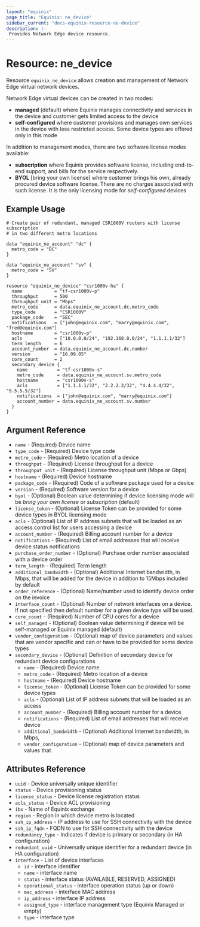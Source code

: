 ```yaml
---
layout: "equinix"
page_title: "Equinix: ne_device"
sidebar_current: "docs-equinix-resource-ne-device"
description: |-
 Provides Network Edge device resource.
---
```


# Resource: ne_device

Resource `equinix_ne_device` allows creation and management of Network Edge virtual
network devices.

Network Edge virtual devices can be created in two modes:

* **managed** (default) where Equinix manages connectivity and services in the
device and customer gets limited access to the device
* **self-configured** where customer provisions and manages own services in the device
with less restricted access. Some device types are offered only in this mode

In addition to management modes, there are two software license modes available:

* **subscription**  where Equinix provides software license, including end-to-end
support, and bills for the service respectively.
* **BYOL** [bring your own license] where customer brings his own, already procured
device software license. There are no charges associated with such license.
It is the only licensing mode for *self-configured* devices

## Example Usage

```hcl
# Create pair of redundant, managed CSR1000V routers with license subscription
# in two different metro locations

data "equinix_ne_account" "dc" {
  metro_code = "DC"
}

data "equinix_ne_account" "sv" {
  metro_code = "SV"
}

resource "equinix_ne_device" "csr1000v-ha" {
  name            = "tf-csr1000v-p"
  throughput      = 500
  throughput_unit = "Mbps"
  metro_code      = data.equinix_ne_account.dc.metro_code
  type_code       = "CSR1000V"
  package_code    = "SEC"
  notifications   = ["john@equinix.com", "marry@equinix.com", "fred@equinix.com"]
  hostname        = "csr1000v-p"
  acls            = ["10.0.0.0/24", "192.168.0.0/24", "1.1.1.1/32"]
  term_length     = 6
  account_number  = data.equinix_ne_account.dc.number
  version         = "16.09.05"
  core_count      = 2
  secondary_device {
    name           = "tf-csr1000v-s"
    metro_code     = data.equinix_ne_account.sv.metro_code
    hostname       = "csr1000v-s"
    acls           = ["1.1.1.1/32", "2.2.2.2/32", "4.4.4.4/32", "5.5.5.5/32"]
    notifications  = ["john@equinix.com", "marry@equinix.com"]
    account_number = data.equinix_ne_account.sv.number
  }
}
```

## Argument Reference

* `name` - (Required) Device name
* `type_code` - (Required) Device type code
* `metro_code` - (Required) Metro location of a device
* `throughput` - (Required) License throughput for a device
* `throughput_unit` - (Required) License throughput unit (Mbps or Gbps)
* `hostname` - (Required) Device hostname
* `package_code` - (Required) Code of a software package used for a device
* `version` - (Required) Software version for a device
* `byol` - (Optional) Boolean value determining if device licensing mode will be
*bring your own license* or *subscription* (default)
* `license_token` - (Optional) License Token can be provided for some device types
in BYOL licensing mode
* `acls` - (Optional) List of IP address subnets that will be loaded as an access
control list for users accessing a device
* `account_number` - (Required) Billing account number for a device
* `notifications` - (Required) List of email addresses that will receive device
status notifications
* `purchase_order_number` - (Optional) Purchase order number associated
with a device order
* `term_length` - (Required) Term length
* `additional_bandwidth` - (Optional) Additional Internet bandwidth, in Mbps,
that will be added for the device in addition to 15Mbps included by default
* `order_reference` - (Optional) Name/number used to identify device order on
the invoice
* `interface_count` - (Optional) Number of network interfaces on a device. If not
specified then default number for a given device type will be used.
* `core_count` - (Required) Number of CPU cores for a device
* `self_managed` - (Optional) Boolean value determining if device will be self-managed
or Equinix managed (default)
* `vendor_configuration` - (Optional) map of device parameters and values that
are vendor specific and can or have to be provided for some device types
* `secondary_device` - (Optional) Definition of secondary device for redundant
device configurations
  * `name` - (Required) Device name
  * `metro_code` - (Required) Metro location of a device
  * `hostname` - (Required) Device hostname
  * `license_token` - (Optional) License Token can be provided for some device types
  * `acls` - (Optional) List of IP address subnets that will be loaded as an access
  * `account_number` - (Required) Billing account number for a device
  * `notifications` - (Required) List of email addresses that will receive device
  * `additional_bandwidth` - (Optional) Additional Internet bandwidth, in Mbps,
  * `vendor_configuration` - (Optional) map of device parameters and values that

## Attributes Reference

* `uuid` - Device universally unique identifier
* `status` - Device provisioning status
* `license_status` - Device license registration status
* `acls_status` - Device ACL provisioning
* `ibx` - Name of Equinix exchange
* `region` - Region in which device metro is located
* `ssh_ip_address` - IP address to use for SSH connectivity with the device
* `ssh_ip_fqdn` - FQDN to use for SSH connectivity with the device
* `redundancy_type` - Indicates if device is primary or secondary
(in HA configuration)
* `redundant_uuid` - Universally unique identifier for a redundant device
(in HA configuration)
* `interface` - List of device interfaces
  * `id` - interface identifier
  * `name` - interface name
  * `status` -  interface status (AVAILABLE, RESERVED, ASSIGNED)
  * `operational_status` - interface operation status (up or down)
  * `mac_address` - interface MAC address
  * `ip_address` - interface IP address
  * `assigned_type` - interface management type (Equinix Managed or empty)
  * `type` - interface type
